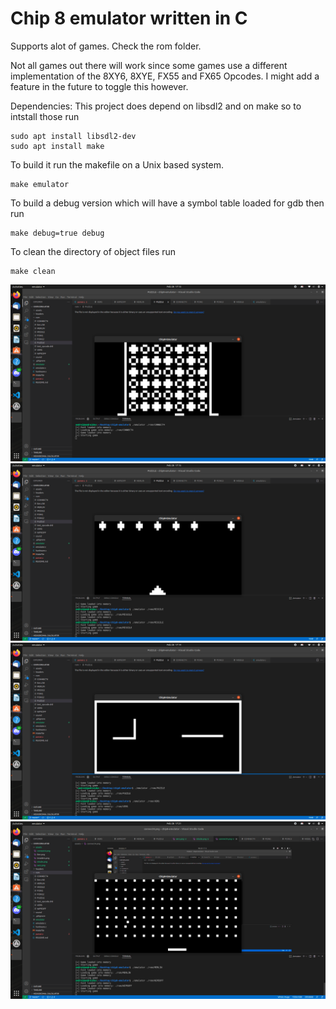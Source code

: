 # Chip 8 emulator written in C

Supports alot of games. Check the rom folder.

Not all games out there will work since some games use a different implementation of the 8XY6, 8XYE, FX55 and FX65 Opcodes. I might add a feature in the future to toggle this however.


Dependencies: This project does depend on libsdl2 and on make so to intstall those run

```
sudo apt install libsdl2-dev
sudo apt install make 
```


To build it run the makefile on a Unix based system.

```
make emulator
```

To build a debug version which will have a symbol table loaded for gdb then run 
``` 
make debug=true debug
```

To clean the directory of object files run

```
make clean
```

![connect4](assets/connect4.png)
![missle](assets/missle.png)
![vers](assets/vers.png)
![wipeoff](assets/wipeoff.png)

